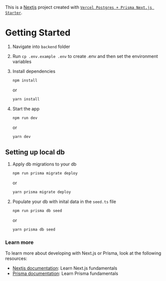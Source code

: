 This is a [Nextjs](https://nextjs.org/) project created with [`Vercel Postgres + Prisma Next.js Starter`](https://vercel.com/templates/next.js/postgres-prisma).

# Getting Started

1. Navigate into `backend` folder
2. Run `cp .env.example .env` to create .env and then set the environment variables
3. Install dependencies

   ```bash
   npm install
   ```

   or

   ```bash
   yarn install
   ```

4. Start the app

   ```bash
   npm run dev
   ```

   or

   ```bash
   yarn dev
   ```

## Setting up local db

1. Apply db migrations to your db

   ```bash
   npm run prisma migrate deploy
   ```

   or

   ```bash
   yarn prisma migrate deploy
   ```

2. Populate your db with inital data in the `seed.ts` file

   ```bash
   npm run prisma db seed
   ```

   or

   ```bash
   yarn prisma db seed
   ```

### Learn more

To learn more about developing with Next.js or Prisma, look at the following resources:

- [Nextjs documentation](https://nextjs.org/docs): Learn Next.js fundamentals
- [Prisma documentation](https://www.prisma.io/docs): Learn Prisma fundamentals
